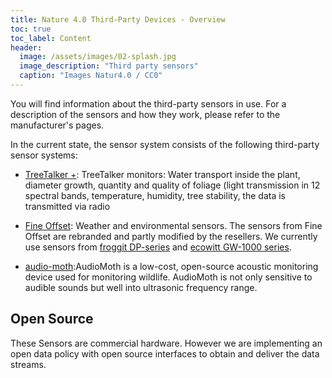 ```yaml
---
title: Nature 4.0 Third-Party Devices - Overview
toc: true
toc_label: Content
header:
  image: /assets/images/02-splash.jpg
  image_description: "Third party sensors"
  caption: "Images Natur4.0 / CC0"
---
```




You will find information about the third-party sensors in use. For a description of the sensors and how they work, please refer to the manufacturer's pages.  <!--more-->


In the current state, the sensor system consists of the following third-party sensor systems:

* [TreeTalker +](https://www.nature4.org/technology): TreeTalker monitors: Water transport inside the plant, diameter growth, quantity and quality of foliage (light transmission in 12 spectral bands, temperature, humidity, tree stability, the data is transmitted via radio 

* [Fine Offset](http://www.foshk.com/): Weather and environmental sensors. The sensors from Fine Offset are rebranded and partly modified by the resellers. We currently use sensors from [froggit DP-series](https://www.froggit.de/?cat=c40_DP-Serie-dp-serie.html) and [ecowitt GW-1000 series](http://www.ecowitt.com/wifi_weather/80.html). 


* [audio-moth](https://www.labmaker.org/collections/earth-and-ecology/products/audiomoth-v1-1-0?):AudioMoth is a low-cost, open-source acoustic monitoring device used for monitoring wildlife. AudioMoth is not only sensitive to audible sounds but well into ultrasonic frequency range. 

## Open Source

These Sensors are commercial hardware. However we are implementing an open data policy with open source interfaces to obtain and deliver the data streams.
